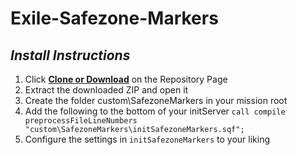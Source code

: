 # Exile-Safezone-Markers

## *Install Instructions*
1. Click [**Clone or Download**](https://github.com/dtavana/Exile-Safezone-Markers/archive/master.zip) on the Repository Page
2. Extract the downloaded ZIP and open it
3. Create the folder custom\SafezoneMarkers in your mission root
4. Add the following to the bottom of your initServer
`call compile preprocessFileLineNumbers "custom\SafezoneMarkers\initSafezoneMarkers.sqf";`
5. Configure the settings in `initSafezoneMarkers` to your liking